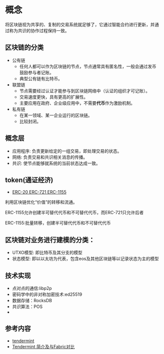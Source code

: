 # 概念

将区块链视为共享的、复制的交易系统就足够了，它通过智能合约进行更新，并通过称为共识的协作过程保持一致。

## 区块链的分类

- 公有链
  - 任何人都可以作为区块链的节点，节点通常具有匿名性，一般会通过发币鼓励参与者记账。
  - 典型公有链有比特币。
- 联盟链
  - 节点需要经过认证才能参与到区块链网络中（认证的组织才可记账）。
  - 交易速度更快，具有更高的扩展性。
  - 主要应用在政府、企业级应用中，不需要**代币**作为激励机制。
- 私有链
  - 在某一领域、某一企业运行的区块链。
  - 比较封闭。

## 概念层

- 应用程序: 负责更新给定的一组交易，即处理交易的状态。
- 网络: 负责交易和共识相关消息的传播。
- 共识: 使节点能够就系统的当前状态达成一致。

## token(通证经济)

- [ERC-20 ERC-721 ERC-1155](https://zhuanlan.zhihu.com/p/373258568)

利用区块链优化“价值”的转移和流通。

ERC-1155允许创建半可替代代币和不可替代代币，而ERC-721只允许后者

ERC-1155:批量转移，创建半可替代代币和不可替代代币

## 区块链对业务进行建模的分类：

- UTXO模型: 即比特币及其分支的模型
- 状态模型: 即以以太坊为代表，包含eos及其他区块链等以记录状态为主的模型

## 技术实现

- 点对点的通信:libp2p
- 密码学中的非对称加密技术:ed25519
- 数据存储：RocksDB
- 共识算法：POS
- 

## 参考内容

- [tendermint](https://github.com/tendermint/tendermint)
- [Tendermint 简介及与Fabric对比](https://www.jianshu.com/p/54902d36caff)
